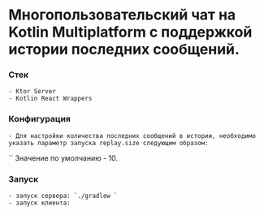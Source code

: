 # Многопользовательский чат на Kotlin Multiplatform с поддержкой истории последних сообщений.

### Стек
	- Ktor Server
	- Kotlin React Wrappers

### Конфигурация
	- Для настройки количества последних сообщений в истории, необходимо указать параметр запуска replay.size следующим образом:
 ``
	Значение по умолчанию - 10.

### Запуск
	- запуск сервера: `./gradlew `
	- запуск клиента:

